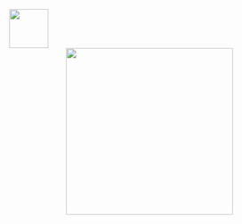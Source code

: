 <div>
  <img src="https://img.icons8.com/?size=100&id=kg46nzoJrmTR&format=png&color=000000" width="70"/>
</div>

<div align="center">
  <img src="https://media.tenor.com/d22Jj6OezUsAAAAi/isekai-quartet-anime.gif" width="300"/>
</div>








